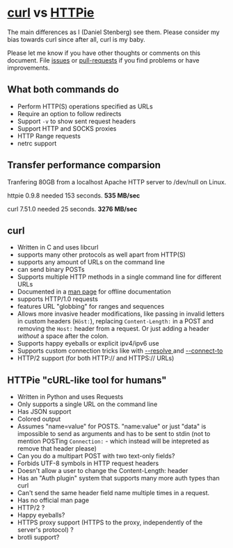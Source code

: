 # [curl](https://curl.haxx.se/) vs [HTTPie](https://github.com/jkbrzt/httpie)

The main differences as I (Daniel Stenberg) see them. Please consider my bias towards curl since after all, curl is my baby.

Please let me know if you have other thoughts or comments on this document. File [issues](https://github.com/bagder/docs/issues) or [pull-requests](https://github.com/bagder/docs/pulls) if you find problems or have improvements.

## What both commands do

- Perform HTTP(S) operations specified as URLs
- Require an option to follow redirects
- Support `-v` to show sent request headers
- Support HTTP and SOCKS proxies
- HTTP Range requests
- netrc support

## Transfer performance comparsion

Tranfering 80GB from a localhost Apache HTTP server to /dev/null on Linux.

httpie 0.9.8 needed 153 seconds. **535 MB/sec**

curl 7.51.0 needed 25 seconds. **3276 MB/sec**

## curl

- Written in C and uses libcurl
- supports many other protocols as well apart from HTTP(S)
- supports any amount of URLs on the command line
- can send binary POSTs
- Supports multiple HTTP methods in a single command line for different URLs
- Documented in a [man page](https://curl.haxx.se/docs/manpage.html) for offline documentation
- supports HTTP/1.0 requests
- features URL "globbing" for ranges and sequences
- Allows more invasive header modifications, like passing in invalid letters
  in custom headers (`Höst:`), replacing `Content-Length:` in a POST and removing
  the `Host:`  header from a request. Or just adding a header *without* a space
  after the colon.
- Supports happy eyeballs or explicit ipv4/ipv6 use
- Supports custom connection tricks like with [--resolve
  ](https://curl.haxx.se/docs/manpage.html#--resolve) and
  [--connect-to](https://curl.haxx.se/docs/manpage.html#--connect-to)
- HTTP/2 support (for both HTTP:// and HTTPS:// URLs)

## HTTPie "cURL-like tool for humans"

- Written in Python and uses Requests
- Only supports a single URL on the command line
- Has JSON support
- Colored output
- Assumes "name=value" for POSTS. "name:value" or just "data" is impossible to
  send as arguments and has to be sent to stdin (not to mention POSTing
  `Connection:` - which instead will be intepreted as remove that header
  please)
- Can you do a multipart POST with two text-only fields?
- Forbids UTF-8 symbols in HTTP request headers
- Doesn't allow a user to change the Content-Length: header
- Has an "Auth plugin" system that supports many more auth types than curl
- Can't send the same header field name multiple times in a request.
- Has no official man page
- HTTP/2 ?
- Happy eyeballs?
- HTTPS proxy support (HTTPS to the proxy, independently of the server's protocol) ?
- brotli support?
